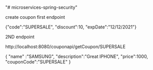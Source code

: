 "# microservices-spring-security" 

create coupon first endpoint 

{"code":"SUPERSALE",
"discount":10,
"expDate":"12/12/2021"}

2ND endpoint

http://localhost:8080/couponapi/getCoupon/SUPERSALE



{
    "name" :"SAMSUNG",
    "description":"Great IPHONE",
    "price":1000,
    "couponCode":"SUPERSALE"
}